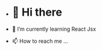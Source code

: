 - <h1>👋 Hi there</h1>
- 🌱 I’m currently learning React Jsx

- 📫 How to reach me ...

<!---
Kelvin-MKL/Kelvin-MKL is a ✨ special ✨ repository because its `README.md` (this file) appears on your GitHub profile.
You can click the Preview link to take a look at your changes.
--->
